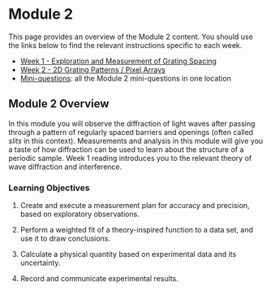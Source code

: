 # Module 2

This page provides an overview of the Module 2 content. You should use the links below to find the relevant instructions specific to each week.

+ [Week 1 - Exploration and Measurement of Grating Spacing](week1)
+ [Week 2 - 2D Grating Patterns / Pixel Arrays](week2)
+ [Mini-questions](mini-questions):  all the Module 2 mini-questions in one location


## Module 2 Overview 

In this module you will observe the diffraction of light waves after passing through a pattern of regularly spaced barriers and openings (often called _slits_ in this context).  Measurements and analysis in this module will give you a taste of how diffraction can be used to learn about the structure of a periodic sample.  Week 1 reading introduces you to the relevant theory of wave diffraction and interference.


### Learning Objectives

1. Create and execute a measurement plan for accuracy and precision, based on exploratory observations. 

2. Perform a weighted fit of a theory-inspired function to a data set, and use it to draw conclusions.

3. Calculate a physical quantity based on experimental data and its uncertainty.

4. Record and communicate experimental results.
